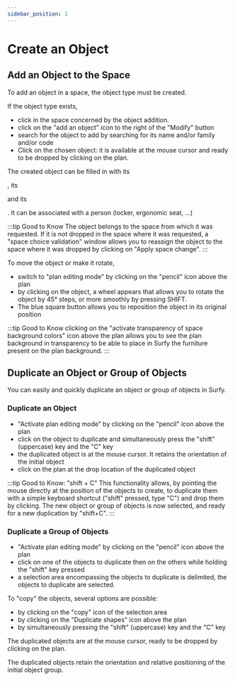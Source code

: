 ```yaml
---
sidebar_position: 1
---
```

# Create an Object

<Youtube code="tho373GPmY8"/>

## Add an Object to the Space

To add an object in a space, the object type must be created.

If the object type exists,

-   click in the space concerned by the object addition.
-   click on the "add an object" icon to the right of the "Modify" button
-   search for the object to add by searching for its name and/or family and/or code
-   Click on the chosen object: it is available at the mouse cursor and ready to be dropped by clicking on the plan.

The created object can be filled in with its <P code="item:reference" />, its <P code="item:code" /> and its <P code="item:purchaseDate" />. It can be associated with a person (locker, ergonomic seat, ...)

:::tip Good to Know
The object belongs to the space from which it was requested. If it is not dropped in the space where it was requested, a "space choice validation" window allows you to reassign the object to the space where it was dropped by clicking on "Apply space change".
:::

To move the object or make it rotate,

-   switch to "plan editing mode" by clicking on the "pencil" icon above the plan
-   by clicking on the object, a wheel appears that allows you to rotate the object by 45° steps, or more smoothly by pressing SHIFT.
-   The blue square button allows you to reposition the object in its original position

:::tip Good to Know
clicking on the "activate transparency of space background colors" icon above the plan allows you to see the plan background in transparency to be able to place in Surfy the furniture present on the plan background.
:::

## Duplicate an Object or Group of Objects

<Youtube code="zUIgR14paWY"/>

You can easily and quickly duplicate an object or group of objects in Surfy.

### Duplicate an Object

-   "Activate plan editing mode" by clicking on the "pencil" icon above the plan
-   click on the object to duplicate and simultaneously press the "shift" (uppercase) key and the "C" key 
-   the duplicated object is at the mouse cursor. It retains the orientation of the initial object
-   click on the plan at the drop location of the duplicated object

:::tip Good to Know: "shift + C"
This functionality allows, by pointing the mouse directly at the position of the objects to create, to duplicate them with a simple keyboard shortcut ("shift" pressed, type "C") and drop them by clicking. The new object or group of objects is now selected, and ready for a new duplication by "shift+C".
:::

### Duplicate a Group of Objects

-   "Activate plan editing mode" by clicking on the "pencil" icon above the plan
-   click on one of the objects to duplicate then on the others while holding the "shift" key pressed
-   a selection area encompassing the objects to duplicate is delimited, the objects to duplicate are selected.

To "copy" the objects, several options are possible:

-   by clicking on the "copy" icon of the selection area
-   by clicking on the "Duplicate shapes" icon above the plan
-   by simultaneously pressing the "shift" (uppercase) key and the "C" key

The duplicated objects are at the mouse cursor, ready to be dropped by clicking on the plan.

The duplicated objects retain the orientation and relative positioning of the initial object group.










